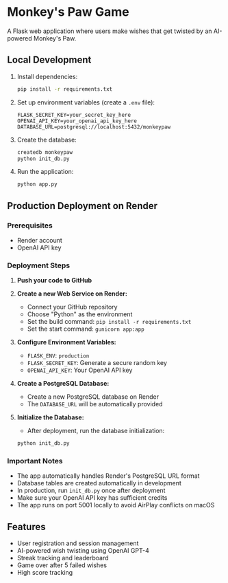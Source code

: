 # Monkey's Paw Game

A Flask web application where users make wishes that get twisted by an AI-powered Monkey's Paw.

## Local Development

1. Install dependencies:
   ```bash
   pip install -r requirements.txt
   ```

2. Set up environment variables (create a `.env` file):
   ```
   FLASK_SECRET_KEY=your_secret_key_here
   OPENAI_API_KEY=your_openai_api_key_here
   DATABASE_URL=postgresql://localhost:5432/monkeypaw
   ```

3. Create the database:
   ```bash
   createdb monkeypaw
   python init_db.py
   ```

4. Run the application:
   ```bash
   python app.py
   ```

## Production Deployment on Render

### Prerequisites
- Render account
- OpenAI API key

### Deployment Steps

1. **Push your code to GitHub**

2. **Create a new Web Service on Render:**
   - Connect your GitHub repository
   - Choose "Python" as the environment
   - Set the build command: `pip install -r requirements.txt`
   - Set the start command: `gunicorn app:app`

3. **Configure Environment Variables:**
   - `FLASK_ENV`: `production`
   - `FLASK_SECRET_KEY`: Generate a secure random key
   - `OPENAI_API_KEY`: Your OpenAI API key

4. **Create a PostgreSQL Database:**
   - Create a new PostgreSQL database on Render
   - The `DATABASE_URL` will be automatically provided

5. **Initialize the Database:**
   - After deployment, run the database initialization:
   ```bash
   python init_db.py
   ```

### Important Notes

- The app automatically handles Render's PostgreSQL URL format
- Database tables are created automatically in development
- In production, run `init_db.py` once after deployment
- Make sure your OpenAI API key has sufficient credits
- The app runs on port 5001 locally to avoid AirPlay conflicts on macOS

## Features

- User registration and session management
- AI-powered wish twisting using OpenAI GPT-4
- Streak tracking and leaderboard
- Game over after 5 failed wishes
- High score tracking 